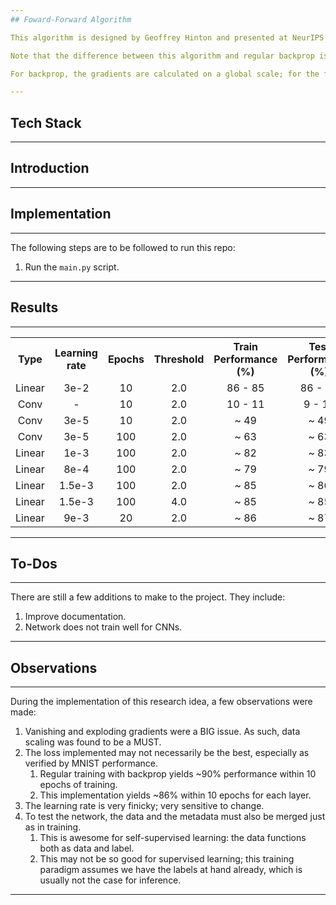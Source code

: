 ```yaml
---
## Foward-Forward Algorithm

This algorithm is designed by Geoffrey Hinton and presented at NeurIPS 2022 as a possible alternative to the all-popular backpropagation algorithm that powers most of present-day ML.

Note that the difference between this algorithm and regular backprop is not the prescence of gradients or lack thereof; it is the scale and purpose at which and for which the gradients are calculated.

For backprop, the gradients are calculated on a global scale; for the forward-forward algorithm, the gradients are local in scope. This means that each layer calculated its own gradients independently of the others. It calculates it own gradients, updates its own paremeters, and then uses the new parameters to transform the input data sending the input data to the next layer in the network, where the process is repeated.

---
```

## Tech Stack

---
## Introduction

---
## Implementation

---
The following steps are to be followed to run this repo:
1. Run the `main.py` script.
---
## Results

---
<table style="text-align:center">
   <tr>
      <th> Type </th>
      <th> Learning rate </th>
      <th> Epochs </th>
      <th> Threshold </th>
      <th> Train Performance (%) </th>
      <th> Test Performance (%) </th>
   </tr>
   
   <tr>
      <td> Linear </td>
      <td> 3e-2 </td>
      <td> 10 </td>
      <td> 2.0 </td>
      <td> 86 - 85</td>
      <td> 86 - 85</td>
   </tr>
   
   <tr>
      <td> Conv </td>
      <td> - </td>
      <td> 10 </td>
      <td> 2.0 </td>
      <td> 10 - 11</td>
      <td> 9 - 11</td>
   </tr>

   <tr>
      <td> Conv </td>
      <td> 3e-5 </td>
      <td> 10 </td>
      <td> 2.0 </td>
      <td> ~ 49 </td>
      <td> ~ 49 </td>
   </tr>

   <tr>
      <td> Conv </td>
      <td> 3e-5 </td>
      <td> 100 </td>
      <td> 2.0 </td>
      <td> ~ 63 </td>
      <td> ~ 63 </td>
   </tr>
   
   <tr>
      <td> Linear </td>
      <td> 1e-3 </td>
      <td> 100 </td>
      <td> 2.0 </td>
      <td> ~ 82 </td>
      <td> ~ 83 </td>
   </tr>

   <tr>
      <td> Linear </td>
      <td> 8e-4 </td>
      <td> 100 </td>
      <td> 2.0 </td>
      <td> ~ 79 </td>
      <td> ~ 79 </td>
   </tr>

   <tr>
      <td> Linear </td>
      <td> 1.5e-3 </td>
      <td> 100 </td>
      <td> 2.0 </td>
      <td> ~ 85 </td>
      <td> ~ 86 </td>
   </tr>

   <tr>
      <td> Linear </td>
      <td> 1.5e-3 </td>
      <td> 100 </td>
      <td> 4.0 </td>
      <td> ~ 85 </td>
      <td> ~ 85 </td>
   </tr>

   <tr>
      <td> Linear </td>
      <td> 9e-3 </td>
      <td> 20 </td>
      <td> 2.0 </td>
      <td> ~ 86 </td>
      <td> ~ 87 </td>
   </tr>
</table>

---
## To-Dos

---
There are still a few additions to make to the project. They include:
1. Improve documentation.
2. Network does not train well for CNNs.
---
## Observations

---
During the implementation of this research idea, a few observations were made:
1. Vanishing and exploding gradients were a BIG issue. As such, data scaling was found to be a MUST.
2. The loss implemented may not necessarily be the best, especially as verified by MNIST performance.
   1. Regular training with backprop yields ~90% performance within 10 epochs of training.
   2. This implementation yields ~86% within 10 epochs for each layer.
3. The learning rate is very finicky; very sensitive to change.
4. To test the network, the data and the metadata must also be merged just as in training.
   1. This is awesome for self-supervised learning: the data functions both as data and label.
   2. This may not be so good for supervised learning; this training paradigm assumes we have the labels at hand already, which is usually not the case for inference.
---


